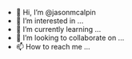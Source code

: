 - 👋 Hi, I’m @jasonmcalpin
- 👀 I’m interested in ...
- 🌱 I’m currently learning ...
- 💞️ I’m looking to collaborate on ...
- 📫 How to reach me ...

<!---
jasonmcalpin/jasonmcalpin is a ✨ special ✨ repository because its `README.md` (this file) appears on your GitHub profile.
You can click the Preview link to take a look at your changes.
--->
